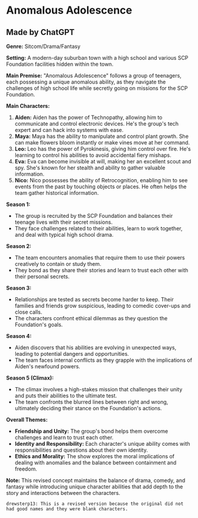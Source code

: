 # Anomalous Adolescence
## Made by ChatGPT

**Genre:** Sitcom/Drama/Fantasy

**Setting:** A modern-day suburban town with a high school and various SCP Foundation facilities hidden within the town.

**Main Premise:**
"Anomalous Adolescence" follows a group of teenagers, each possessing a unique anomalous ability, as they navigate the challenges of high school life while secretly going on missions for the SCP Foundation.

**Main Characters:**
1. **Aiden:** Aiden has the power of Technopathy, allowing him to communicate and control electronic devices. He's the group's tech expert and can hack into systems with ease.
2. **Maya:** Maya has the ability to manipulate and control plant growth. She can make flowers bloom instantly or make vines move at her command.
3. **Leo:** Leo has the power of Pyrokinesis, giving him control over fire. He's learning to control his abilities to avoid accidental fiery mishaps.
4. **Eva:** Eva can become invisible at will, making her an excellent scout and spy. She's known for her stealth and ability to gather valuable information.
5. **Nico:** Nico possesses the ability of Retrocognition, enabling him to see events from the past by touching objects or places. He often helps the team gather historical information.

**Season 1:**
- The group is recruited by the SCP Foundation and balances their teenage lives with their secret missions.
- They face challenges related to their abilities, learn to work together, and deal with typical high school drama.

**Season 2:**
- The team encounters anomalies that require them to use their powers creatively to contain or study them.
- They bond as they share their stories and learn to trust each other with their personal secrets.

**Season 3:**
- Relationships are tested as secrets become harder to keep. Their families and friends grow suspicious, leading to comedic cover-ups and close calls.
- The characters confront ethical dilemmas as they question the Foundation's goals.

**Season 4:**
- Aiden discovers that his abilities are evolving in unexpected ways, leading to potential dangers and opportunities.
- The team faces internal conflicts as they grapple with the implications of Aiden's newfound powers.

**Season 5 (Climax):**
- The climax involves a high-stakes mission that challenges their unity and puts their abilities to the ultimate test.
- The team confronts the blurred lines between right and wrong, ultimately deciding their stance on the Foundation's actions.

**Overall Themes:**
- **Friendship and Unity:** The group's bond helps them overcome challenges and learn to trust each other.
- **Identity and Responsibility:** Each character's unique ability comes with responsibilities and questions about their own identity.
- **Ethics and Morality:** The show explores the moral implications of dealing with anomalies and the balance between containment and freedom.

**Note:** This revised concept maintains the balance of drama, comedy, and fantasy while introducing unique character abilities that add depth to the story and interactions between the characters.

```
drewsterp13: This is a revised version because the original did not had good names and they were blank characters.
```